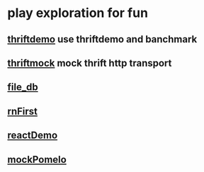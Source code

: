 # play exploration for fun

## [thriftdemo](https://github.com/lin-123/play/tree/master/thriftdemo) use thriftdemo and banchmark

## [thriftmock](https://github.com/lin-123/play/tree/master/thriftmock) mock thrift http transport

## [file_db](https://github.com/lin-123/play/tree/master/file_db)

## [rnFirst](https://github.com/lin-123/play/tree/master/rnFirst)

## [reactDemo](https://github.com/lin-123/play/tree/master/reactDemo)

## [mockPomelo](https://github.com/lin-123/play/tree/master/mockPomelo)
